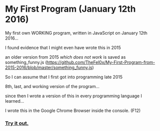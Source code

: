 
# My First Program (January 12th 2016)
My first own WORKING program, written in JavaScript on January 12th 2016... 

I found evidence that I might even have wrote this in 2015

an older version from 2015 *which does not work* is saved as something_funny.js (https://github.com/TheFel0x/My-First-Program-from-2015-2016/blob/master/something_funny.js) 

So I can assume that I first got into programming late 2015

8th, last, and working version of the program... 

since then I wrote a version of this in every programming language I learned... 

I wrote this in the Google Chrome Browser inside the console. (F12)

### [Try it out.](https://thefel0x.github.io/My-First-Program-from-2015-2016/)
